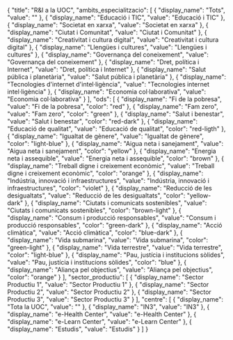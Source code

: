 {
  "title": "R&I a la UOC",
  "ambits_especialitzacio": [
    {
      "display_name": "Tots",
      "value": ""
    },
    {
      "display_name": "Educació i TIC",
      "value": "Educació i TIC"
    },
    {
      "display_name": "Societat en xarxa",
      "value": "Societat en xarxa"
    },
    {
      "display_name": "Ciutat i Comunitat",
      "value": "Ciutat i Comunitat"
    },
    {
      "display_name": "Creativitat i cultura digital",
      "value": "Creativitat i cultura digital"
    },
    {
      "display_name": "Llengües i cultures",
      "value": "Llengües i cultures"
    },
    {
      "display_name": "Governança del coneixement",
      "value": "Governança del coneixement"
    },
    {
      "display_name": "Dret, política i Internet",
      "value": "Dret, política i Internet"
    },
    {
      "display_name": "Salut pública i planetària",
      "value": "Salut pública i planetària"
    },
    {
      "display_name": "Tecnologies d'internet d'intel·ligència",
      "value": "Tecnologies internet intel·ligència"
    },
    {
      "display_name": "Economia col·laborativa",
      "value": "Economia col·laborativa"
    }
  ],
  "ods": [
    {
      "display_name": "Fi de la pobresa",
      "value": "Fi de la pobresa",
      "color": "red"
    },
    {
      "display_name": "Fam zero",
      "value": "Fam zero",
      "color": "green"
    },
    {
      "display_name": "Salut i benestar",
      "value": "Salut i benestar",
      "color": "red-dark"
    },
    {
      "display_name": "Educació de qualitat",
      "value": "Educació de qualitat",
      "color": "red-ligth"
    },
    {
      "display_name": "Igualtat de gènere",
      "value": "Igualtat de gènere",
      "color": "light-blue"
    },
    {
      "display_name": "Aigua neta i sanejament",
      "value": "Aigua neta i sanejament",
      "color": "yellow"
    },
    {
      "display_name": "Energia neta i assequible",
      "value": "Energia neta i assequible",
      "color": "brown"
    },
    {
      "display_name": "Treball digne i creixement econòmic",
      "value": "Treball digne i creixement econòmic",
      "color": "orange"
    },
    {
      "display_name": "Indústria, innovació i infraestructures",
      "value": "Indústria, innovació i infraestructures",
      "color": "violet"
    },
    {
      "display_name": "Reducció de les desigualtats",
      "value": "Reducció de les desigualtats",
      "color": "yellow-dark"
    },
    {
      "display_name": "Ciutats i comunicats sostenibles",
      "value": "Ciutats i comunicats sostenibles",
      "color": "brown-light"
    },
    {
      "display_name": "Consum i producció responsables",
      "value": "Consum i producció responsables",
      "color": "green-dark"
    },
    {
      "display_name": "Acció climàtica",
      "value": "Acció climàtica",
      "color": "blue-dark"
    },
    {
      "display_name": "Vida submarina",
      "value": "Vida submarina",
      "color": "green-light"
    },
    {
      "display_name": "Vida terrestre",
      "value": "Vida terrestre",
      "color": "light-blue"
    },
    {
      "display_name": "Pau, justícia i institucions sòlides",
      "value": "Pau, justícia i institucions sòlides",
      "color": "blue"
    },
    {
      "display_name": "Aliança pel objectius",
      "value": "Aliança pel objectius",
      "color": "orange"
    }
  ],
  "sector_productiu": [
    {
      "display_name": "Sector Productiu 1",
      "value": "Sector Productiu 1"
    },
    {
      "display_name": "Sector Productiu 2",
      "value": "Sector Productiu 2"
    },
    {
      "display_name": "Sector Productiu 3",
      "value": "Sector Productiu 3"
    }
  ],
  "centre": [
    {
      "display_name": "Tota la UOC",
      "value": ""
    },
    {
      "display_name": "IN3",
      "value": "IN3"
    },
    {
      "display_name": "e-Health Center",
      "value": "e-Health Center"
    },
    {
      "display_name": "e-Learn Center",
      "value": "e-Learn Center"
    },
    {
      "display_name": "Estudis",
      "value": "Estudis"
    }
  ]
}